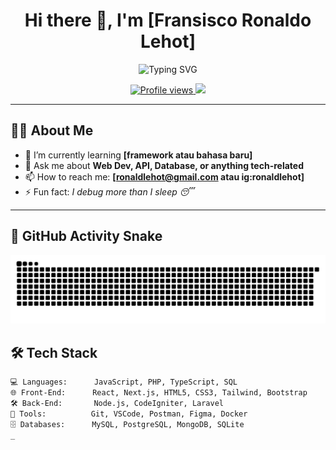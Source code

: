 <h1 align="center">Hi there 👋, I'm [Fransisco Ronaldo Lehot]</h1>

<p align="center">
  <img src="https://readme-typing-svg.herokuapp.com?center=true&vCenter=true&lines=Software+Developer;Full-Stack+Engineer;Open+Source+Enthusiast;Lifelong+Learner" alt="Typing SVG" />
</p>

<p align="center">
  <a href="https://github.com/ronaldlehot">
    <img src="https://komarev.com/ghpvc/?username=ronaldlehot&label=Profile%20views&color=0e75b6&style=flat" alt="Profile views" />
  </a>
  <a href="https://github.com/ronaldlehot?tab=followers">
    <img src="https://img.shields.io/github/followers/ronaldlehot?label=Followers&style=social" />
  </a>
</p>

---

## 👨‍💻 About Me

- 🌱 I’m currently learning **[framework atau bahasa baru]**
- 💬 Ask me about **Web Dev, API, Database, or anything tech-related**
- 📫 How to reach me: **[ronaldlehot@gmail.com atau ig:ronaldlehot]**
- ⚡ Fun fact: *I debug more than I sleep 😴*

---



## 🐍 GitHub Activity Snake

![snake_gif](https://github.com/ronaldlehot/snake/blob/output/github-snake-dark.svg)

## 🛠️ Tech Stack

```bash
💻 Languages:      JavaScript, PHP, TypeScript, SQL
🌐 Front-End:      React, Next.js, HTML5, CSS3, Tailwind, Bootstrap
🛠️ Back-End:       Node.js, CodeIgniter, Laravel
🧰 Tools:          Git, VSCode, Postman, Figma, Docker
🗄️ Databases:      MySQL, PostgreSQL, MongoDB, SQLite
_
